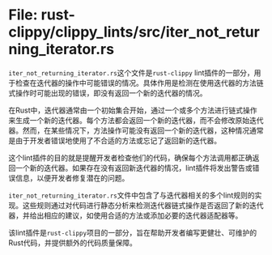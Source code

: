 # File: rust-clippy/clippy_lints/src/iter_not_returning_iterator.rs

`iter_not_returning_iterator.rs`这个文件是`rust-clippy` lint插件的一部分，用于检查在迭代器的操作中可能错误的情况。具体作用是检测在使用迭代器的方法链式操作时可能出现的错误，即没有返回一个新的迭代器的情况。

在Rust中，迭代器通常由一个初始集合开始，通过一个或多个方法进行链式操作来生成一个新的迭代器。每个方法都会返回一个新的迭代器，而不会修改原始迭代器。然而，在某些情况下，方法操作可能没有返回一个新的迭代器，这种情况通常是由于开发者错误地使用了不合适的方法或忘记了返回新的迭代器。

这个lint插件的目的就是提醒开发者检查他们的代码，确保每个方法调用都正确返回一个新的迭代器。如果存在没有返回新迭代器的情况，lint插件将发出警告或错误信息，以便开发者修复潜在的问题。

`iter_not_returning_iterator.rs`文件中包含了与迭代器相关的多个lint规则的实现。这些规则通过对代码进行静态分析来检测迭代器链式操作是否返回了新的迭代器，并给出相应的建议，如使用合适的方法或添加必要的迭代器适配器等。

该lint插件是`rust-clippy`项目的一部分，旨在帮助开发者编写更健壮、可维护的Rust代码，并提供额外的代码质量保障。

